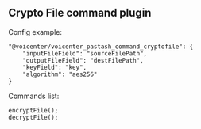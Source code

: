 Crypto File command plugin
---

Config example:
````
"@voicenter/voicenter_pastash_command_cryptofile": {
    "inputFileField": "sourceFilePath",
    "outputFileField": "destFilePath",
    "keyField": "key",
    "algorithm": "aes256"
}
````

Commands list:
````
encryptFile();
decryptFile();
````
